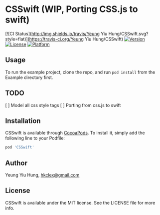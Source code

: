 # CSSwift (WIP, Porting CSS.js to swift)

[![CI Status](http://img.shields.io/travis/Yeung Yiu Hung/CSSwift.svg?style=flat)](https://travis-ci.org/Yeung Yiu Hung/CSSwift)
[![Version](https://img.shields.io/cocoapods/v/CSSwift.svg?style=flat)](http://cocoapods.org/pods/CSSwift)
[![License](https://img.shields.io/cocoapods/l/CSSwift.svg?style=flat)](http://cocoapods.org/pods/CSSwift)
[![Platform](https://img.shields.io/cocoapods/p/CSSwift.svg?style=flat)](http://cocoapods.org/pods/CSSwift)

## Usage

To run the example project, clone the repo, and run `pod install` from the Example directory first.

## TODO

[ ] Model all css style tags
[ ] Porting from css.js to swift

## Installation

CSSwift is available through [CocoaPods](http://cocoapods.org). To install
it, simply add the following line to your Podfile:

```ruby
pod 'CSSwift'
```

## Author

Yeung Yiu Hung, hkclex@gmail.com

## License

CSSwift is available under the MIT license. See the LICENSE file for more info.
